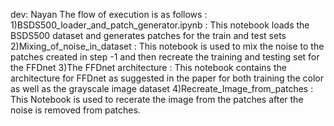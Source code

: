 dev: Nayan
The flow of execution is as follows :
1)BSDS500_loader_and_patch_generator.ipynb : This notebook loads the BSDS500 dataset and generates patches for the train and test sets
2)Mixing_of_noise_in_dataset : This notebook is used to mix the noise to the patches created in step -1 and then recreate the training and testing set for the FFDnet
3)The FFDnet architecture : This notebook contains the architecture for FFDnet as suggested in the paper for both training the color as well as the grayscale image dataset
4)Recreate_Image_from_patches : This Notebook is used to recerate the image from the patches after the noise is removed from patches.


